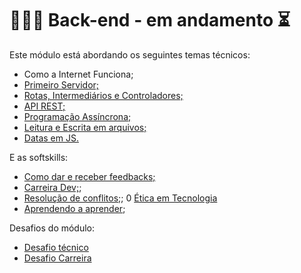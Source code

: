 # 👩🏼‍💻 Back-end - em andamento ⏳

Este módulo está abordando os seguintes temas técnicos: 

- Como a Internet Funciona;
- [Primeiro Servidor;](exercicios-backend-primeiro-servidor/README.md)
- [Rotas, Intermediários e Controladores;](exercicios-backend-rotas-intermediarios-controladores/README.md)
- [API REST;](exercicios-backend-api-rest/README.md)
- [Programação Assíncrona;]()
- [Leitura e Escrita em arquivos;]()
- [Datas em JS.]()


E as softskills:

- [Como dar e receber feedbacks;](carreiras/carreiras.md)
- [Carreira Dev;](carreiras/carreiras.md);
- [Resolução de conflitos;](carreiras/carreiras.md);
0 [Ética em Tecnologia](carreiras/carreiras.md)
- [Aprendendo a aprender](carreiras/carreiras.md);

Desafios do módulo:

- [Desafio técnico]()
- [Desafio Carreira]()